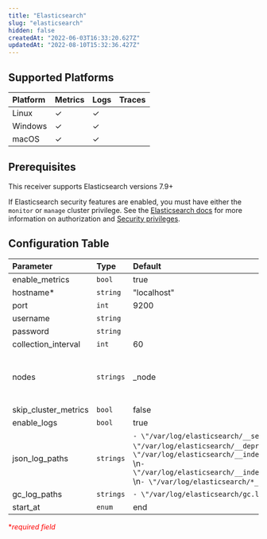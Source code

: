 ```yaml
---
title: "Elasticsearch"
slug: "elasticsearch"
hidden: false
createdAt: "2022-06-03T16:33:20.627Z"
updatedAt: "2022-08-10T15:32:36.427Z"
---
```

## Supported Platforms

| Platform | Metrics | Logs | Traces |
| :------- | :------ | :--- | :----- |
| Linux    | ✓       | ✓    |        |
| Windows  | ✓       | ✓    |        |
| macOS    | ✓       | ✓    |        |

## Prerequisites

This receiver supports Elasticsearch versions 7.9+

If Elasticsearch security features are enabled, you must have either the `monitor` or `manage` cluster privilege. See the [Elasticsearch docs](https://www.elastic.co/guide/en/elasticsearch/reference/current/authorization.html) for more information on authorization and [Security privileges](https://www.elastic.co/guide/en/elasticsearch/reference/current/security-privileges.html).

## Configuration Table

| Parameter            | Type      | Default                           | Description                                                                   |
| :------------------- | :-------- | :-------------------------------- | :---------------------------------------------------------------------------- |
| enable_metrics       | `bool`    | true                              | Enable to collect metrics.                                                    |
| hostname*           | `string`  | "localhost"    | The hostname or IP address of the Elasticsearch API.                                             |
| port  | `int`     | 9200                                | The TCP port of the Elasticsearch API.                                    |
| username           | `string`    |                              | Username used to authenticate.                                                   |
| password | `string`    |                            | Password used to authenticate.                                  |
| collection_interval             | `int`  | 60                                  | How often (seconds) to scrape for metrics. |
| nodes           | `strings`  | _node                                  | Filters that define which nodes are scraped for node-level metrics. Should be set to '_node' if collector is installed on all nodes.  '_all' if single collector is scraping the entire collector. <https://www.elastic.co/guide/en/elasticsearch/reference/7.9/cluster.html#cluster-nodes>. |
| skip_cluster_metrics             | `bool`  | false                                  | Enable to disable the collection of cluster level metrics. |
| enable_logs          | `bool`    | true                              | Enable to collect logs.                                                       |
| json_log_paths           | `strings`    | `- \"/var/log/elasticsearch/__server.json\"`  \n`- \"/var/log/elasticsearch/__deprecation.json\"`  \n`- \"/var/log/elasticsearch/__index_search_slowlog.json\"`  \n`- \"/var/log/elasticsearch/__index_indexing_slowlog.json\"`  \n`- \"/var/log/elasticsearch/*_audit.json\"` | File paths for the JSON formatted logs. |
| gc_log_paths | `strings` | `- \"/var/log/elasticsearch/gc.log*\"` | File paths for the garbage collection logs. |
| start_at             | `enum`    | end                               | Start reading file from 'beginning' or 'end'.                                 |

<span style="color:red">\*_required field_</span>